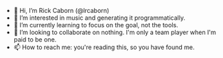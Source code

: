- 👋 Hi, I’m Rick Caborn (@lrcaborn)
- 👀 I’m interested in music and generating it programmatically.
- 🌱 I’m currently learning to focus on the goal, not the tools.
- 💞️ I’m looking to collaborate on nothing. I'm only a team player when I'm paid to be one.
- 📫 How to reach me: you're reading this, so you have found me.

<!---
lrcaborn/lrcaborn is a ✨ special ✨ repository because its `README.md` (this file) appears on your GitHub profile.
You can click the Preview link to take a look at your changes.
--->
